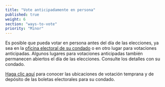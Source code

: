 ```yaml
---
title: "Vote anticipadamente en persona"
published: true
weight: 6
section: "ways-to-vote"
priority: "Minor"
---
```

Es posible que pueda votar en persona antes del día de las elecciones, ya sea en la [oficina electoral de su condado](#section-election-office-contact) o en otro lugar para votaciones anticipadas. Algunos lugares para votaciones anticipadas también permanecen abiertos el día de las elecciones. Consulte los detalles con su condado.  

[Haga clic aquí](http://www.sos.ca.gov/elections/upcoming-elections/general-election-november-6-2018/) para conocer las ubicaciones de votación temprana y de depósito de las boletas electorales para su condado. 
